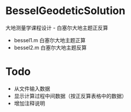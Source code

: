 # BesselGeodeticSolution
大地测量学课程设计 - 白塞尔大地主题正反算

- bessel1.m 白塞尔大地主题正算
- bessel2.m 白塞尔大地主题反算

# Todo

- 从文件输入数据
- 显示计算过程中间数据（按正反算表格中的数据）
- 增加注释说明

